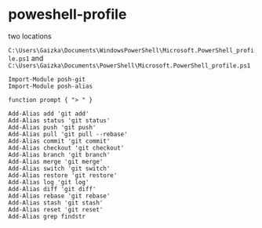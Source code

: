 # poweshell-profile

two locations 

`C:\Users\Gaizka\Documents\WindowsPowerShell\Microsoft.PowerShell_profile.ps1` and `C:\Users\Gaizka\Documents\PowerShell\Microsoft.PowerShell_profile.ps1`

```
Import-Module posh-git
Import-Module posh-alias

function prompt { "> " }

Add-Alias add 'git add'
Add-Alias status 'git status'
Add-Alias push 'git push'
Add-Alias pull 'git pull --rebase'
Add-Alias commit 'git commit'
Add-Alias checkout 'git checkout'
Add-Alias branch 'git branch'
Add-Alias merge 'git merge'
Add-Alias switch 'git switch'
Add-Alias restore 'git restore'
Add-Alias log 'git log'
Add-Alias diff 'git diff'
Add-Alias rebase 'git rebase'
Add-Alias stash 'git stash'
Add-Alias reset 'git reset'
Add-Alias grep findstr
```
